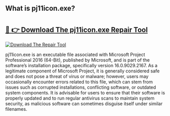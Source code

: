 ## What is pj11icon.exe? 

# <h2><a href="https://exedetect.com/download.php?pj11icon.exe">🔗 👉 Download The pj11icon.exe Repair Tool</a></h2>

[![Download The Repair Tool](https://exedetect.com/download-button.jpg)](https://exedetect.com/download.php?pj11icon.exe)

pj11icon.exe is an executable file associated with Microsoft Project Professional 2016 (64-Bit), published by Microsoft, and is part of the software’s installation package, specifically version 16.0.9029.2167. As a legitimate component of Microsoft Project, it is generally considered safe and does not pose a threat of virus or malware; however, users may occasionally encounter errors related to this file, which can stem from issues such as corrupted installations, conflicting software, or outdated system components. It is advisable for users to ensure that their software is properly updated and to run regular antivirus scans to maintain system security, as malicious software can sometimes disguise itself under similar filenames.